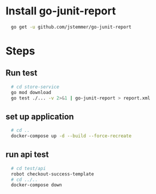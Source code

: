 # Install go-junit-report
```sh
  go get -u github.com/jstemmer/go-junit-report
```

# Steps

## Run test
```sh
  # cd store-service
  go mod download
  go test ./... -v 2>&1 | go-junit-report > report.xml
```

## set up application
```sh
  # cd ..
  docker-compose up -d --build --force-recreate
```

## run api test
```sh
  # cd test/api
  robot checkout-success-template
  # cd ../..
  docker-compose down
```